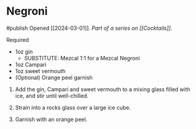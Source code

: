 # Negroni
#publish 
Opened [[2024-03-01]].
_Part of a series on [[Cocktails]]._

Required
- 1oz gin
    - SUBSTITUTE: Mezcal 1:1 for a Mezcal Negroni
- 1oz Campari
- 1oz sweet vermouth
- (Optional) Orange peel garnish


1. Add the gin, Campari and sweet vermouth to a mixing glass filled with ice, and stir until well-chilled.
    
2. Strain into a rocks glass over a large ice cube.
    
3. Garnish with an orange peel.